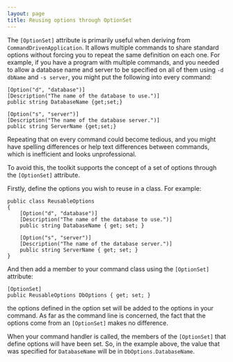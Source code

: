 ```yaml
---
layout: page
title: Reusing options through OptionSet
---
```


The ```[OptionSet]``` attribute is primarily useful when deriving from ```CommandDrivenApplication```. It allows multiple commands to share standard options without forcing you to repeat the same definition on each one. For example, if you have a program with multiple commands, and you needed to allow a database name and server to be specified on all of them using ```-d dbName``` and ```-s server```, you might put the following into every command:

	[Option("d", "database")]
	[Description("The name of the database to use.")]
	public string DatabaseName {get;set;}

	[Option("s", "server")]
	[Description("The name of the database server.")]
	public string ServerName {get;set;}

Repeating that on every command could become tedious, and you might have spelling differences or help text differences between commands, which is inefficient and looks unprofessional.

To avoid this, the toolkit supports the concept of a set of options through the ```[OptionSet]``` attribute.

Firstly, define the options you wish to reuse in a class. For example:

    public class ReusableOptions
    {
        [Option("d", "database")]
        [Description("The name of the database to use.")]
        public string DatabaseName { get; set; }

        [Option("s", "server")]
        [Description("The name of the database server.")]
        public string ServerName { get; set; }
    }

And then add a member to your command class using the ```[OptionSet]``` attribute:

    [OptionSet]
    public ReusableOptions DbOptions { get; set; }

the options defined in the option set will be added to the options in your command. As far as the command line is concerned, the fact that the options come from an ```[OptionSet]``` makes no difference.

When your command handler is called, the members of the ```[OptionSet]``` that define options will have been set. So, in the example above, the value that was specified for ```DatabaseName``` will be in ```DbOptions.DatabaseName```.
